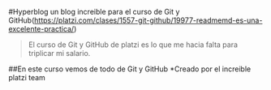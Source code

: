 #Hyperblog
un blog increible para el curso de Git y GitHub(https://platzi.com/clases/1557-git-github/19977-readmemd-es-una-excelente-practica/)

>El curso de Git y GitHub de platzi es lo que me hacia falta para triplicar mi salario.
>

##En este curso vemos  de todo de Git y GitHub
*Creado por el increible platzi team